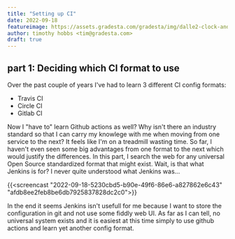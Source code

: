 ```yaml
---
title: "Setting up CI"
date: 2022-09-18
featureimage: https://assets.gradesta.com/gradesta/img/dalle2-clock-and-coins.png
author: timothy hobbs <tim@gradesta.com>
draft: true
---
```


part 1: Deciding which CI format to use
-----------------------------------------------

Over the past couple of years I've had to learn 3 different CI config formats:

- Travis CI
- Circle CI
- Gitlab CI

Now I "have to" learn Github actions as well? Why isn't there an industry standard so that I can carry my knowlege with me when moving from one service to the next? It feels like I'm on a treadmill wasting time. So far, I haven't even seen some big advantages from one format to the next which would justify the differences. In this part, I search the web for any universal Open Source standardized format that might exist. Wait, is that what Jenkins is for? I never quite understood what Jenkins was...

{{<screencast "2022-09-18-5230cbd5-b90e-49f6-86e6-a827862e6c43" "afdb8ee2feb8be6db7925837828dc2c0">}}

In the end it seems Jenkins isn't usefull for me because I want to store the configuration in git and not use some fiddly web UI. As far as I can tell, no universal system exists and it is easiest at this time simply to use github actions and learn yet another config format.


